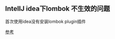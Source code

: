 ## IntellJ idea下lombok 不生效的问题

首次使用idea没有安装lombok plugin插件

[参考](https://blog.csdn.net/m0_37779977/article/details/79028299)
